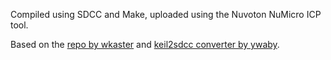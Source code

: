 Compiled using SDCC and Make, uploaded using the Nuvoton NuMicro ICP tool.

Based on the [repo by wkaster](https://github.com/wkaster/N76E003) and [keil2sdcc converter by ywaby](https://github.com/ywaby/keil2sdcc).
